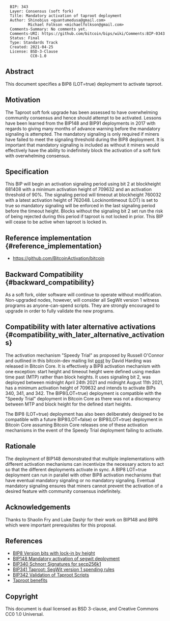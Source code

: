       BIP: 343
      Layer: Consensus (soft fork)
      Title: Mandatory activation of taproot deployment
      Author: Shinobius <quantumedusa@gmail.com>
              Michael Folkson <michaelfolkson@gmail.com>
      Comments-Summary: No comments yet.
      Comments-URI: https://github.com/bitcoin/bips/wiki/Comments:BIP-0343
      Status: Final
      Type: Standards Track
      Created: 2021-04-25
      License: BSD-3-Clause
               CC0-1.0

## Abstract

This document specifies a BIP8 (LOT=true) deployment to activate
taproot.

## Motivation

The Taproot soft fork upgrade has been assessed to have overwhelming
community consensus and hence should attempt to be activated. Lessons
have been learned from the BIP148 and BIP91 deployments in 2017 with
regards to giving many months of advance warning before the mandatory
signaling is attempted. The mandatory signaling is only required if
miners have failed to meet the signaling threshold during the BIP8
deployment. It is important that mandatory signaling is included as
without it miners would effectively have the ability to indefinitely
block the activation of a soft fork with overwhelming consensus.

## Specification

This BIP will begin an activation signaling period using bit 2 at
blockheight 681408 with a minimum activation height of 709632 and an
activation threshold of 90%. The signaling period will timeout at
blockheight 760032 with a latest activation height of 762048.
Lockinontimeout (LOT) is set to true so mandatory signaling will be
enforced in the last signaling period before the timeout height. Blocks
without the signaling bit 2 set run the risk of being rejected during
this period if taproot is not locked in prior. This BIP will cease to be
active when taproot is locked in.

## Reference implementation {#reference_implementation}

-   <https://github.com/BitcoinActivation/bitcoin>

## Backward Compatibility {#backward_compatibility}

As a soft fork, older software will continue to operate without
modification. Non-upgraded nodes, however, will consider all SegWit
version 1 witness programs as anyone-can-spend scripts. They are
strongly encouraged to upgrade in order to fully validate the new
programs.

## Compatibility with later alternative activations {#compatibility_with_later_alternative_activations}

The activation mechanism "Speedy Trial" as proposed by Russell O'Connor
and outlined in this bitcoin-dev mailing list
[post](https://lists.linuxfoundation.org/pipermail/bitcoin-dev/2021-March/018583.html)
by David Harding was released in Bitcoin Core. It is effectively a BIP8
activation mechanism with one exception: start height and timeout height
were defined using median time past (MTP) rather than block heights. It
uses signaling bit 2, was deployed between midnight April 24th 2021 and
midnight August 11th 2021, has a minimum activation height of 709632 and
intends to activate BIPs 340, 341, and 342. The BIP8(LOT=true)
deployment is compatible with the "Speedy Trial" deployment in Bitcoin
Core as there was not a discrepancy between MTP and block height for the
defined start heights.

The BIP8 (LOT=true) deployment has also been deliberately designed to be
compatible with a future BIP8(LOT=false) or BIP8(LOT=true) deployment in
Bitcoin Core assuming Bitcoin Core releases one of these activation
mechanisms in the event of the Speedy Trial deployment failing to
activate.

## Rationale

The deployment of BIP148 demonstrated that multiple implementations with
different activation mechanisms can incentivize the necessary actors to
act so that the different deployments activate in sync. A BIP8 LOT=true
deployment can run in parallel with other BIP8 activation mechanisms
that have eventual mandatory signaling or no mandatory signaling.
Eventual mandatory signaling ensures that miners cannot prevent the
activation of a desired feature with community consensus indefinitely.

## Acknowledgements

Thanks to Shaolin Fry and Luke Dashjr for their work on BIP148 and BIP8
which were important prerequisites for this proposal.

## References

-   [BIP8 Version bits with lock-in by
    height](bip-0008.mediawiki "wikilink")
-   [BIP148 Mandatory activation of segwit
    deployment](bip-0148.mediawiki "wikilink")
-   [BIP340 Schnorr Signatures for
    secp256k1](bip-0340.mediawiki "wikilink")
-   [BIP341 Taproot: SegWit version 1 spending
    rules](bip-0341.mediawiki "wikilink")
-   [BIP342 Validation of Taproot
    Scripts](bip-0342.mediawiki "wikilink")
-   [Taproot benefits](https://taproot.works/taproot-faq/)

## Copyright

This document is dual licensed as BSD 3-clause, and Creative Commons CC0
1.0 Universal.
